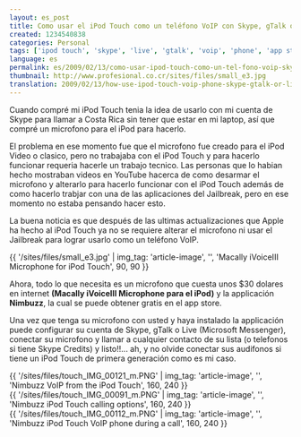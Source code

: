 ```yaml
---
layout: es_post
title: Como usar el iPod Touch como un teléfono VoIP con Skype, gTalk o live
created: 1234540838
categories: Personal
tags: ['ipod touch', 'skype', 'live', 'gtalk', 'voip', 'phone', 'app store', 'how to', 'nimbuzz', 'macally', 'ivoiceIII', 'tutorial', 'mic']
language: es
permalink: es/2009/02/13/como-usar-ipod-touch-como-un-tel-fono-voip-skype-gtalk-o-live-6/
thumbnail: http://www.profesional.co.cr/sites/files/small_e3.jpg
translation: 2009/02/13/how-use-ipod-touch-voip-phone-skype-gtalk-or-live-5/
---
```

Cuando compré mi iPod Touch tenia la idea de usarlo con mi cuenta de Skype para llamar a Costa Rica sin tener que estar en mi laptop, así que compré un microfono para el iPod para hacerlo.

El problema en ese momento fue que el microfono fue creado para el iPod Video o clasico, pero no trabajaba con el iPod Touch y para hacerlo funcionar requeria hacerle un trabajo tecnico. Las personas que lo habian hecho mostraban videos en YouTube hacerca de como desarmar el microfono y alterarlo para hacerlo funcionar con el iPod Touch además de como hacerlo trabjar con una de las aplicaciones del Jailbreak, pero en ese momento no estaba pensando hacer esto.

La buena noticia es que después de las ultimas actualizaciones que Apple ha hecho al iPod Touch ya no se requiere alterar el microfono ni usar el Jailbreak para lograr usarlo como un teléfono VoIP.

{{ '/sites/files/small_e3.jpg' | img_tag: 'article-image', '', 'Macally iVoiceIII Microphone for iPod Touch', 90, 90 }}

Ahora, todo lo que necesita es un microfono que cuesta unos $30 dolares en internet __(Macally iVoiceIII Microphone para el iPod)__ y la applicación __Nimbuzz__, la cual se puede obtener gratis en el app store.

Una vez que tenga su microfono con usted y haya instalado la applicación puede configurar su cuenta de Skype, gTalk o Live (Microsoft Messenger), conectar su microfono y llamar a cualquier contacto de su lista (o telefonos si tiene Skype Credits) y listo!!... ah, y no olvide conectar sus audifonos si tiene un iPod Touch de primera generación como es mi caso.

{{ '/sites/files/touch_IMG_00121_m.PNG' | img_tag: 'article-image', '', 'Nimbuzz VoIP from the iPod Touch', 160, 240 }}    
{{ '/sites/files/touch_IMG_00091_m.PNG' | img_tag: 'article-image', '', 'Nimbuzz iPod Touch calling options', 160, 240 }}  
{{ '/sites/files/touch_IMG_00112_m.PNG' | img_tag: 'article-image', '', 'Nimbuzz iPod Touch VoIP phone during a call', 160, 240 }}
